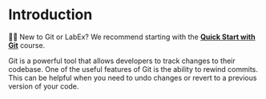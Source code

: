 # Introduction

<div class="alert alert-warning" role="alert">
<p>🧑‍💻 New to Git or LabEx? We recommend starting with the <b><a style="color: unset;text-decoration: underline;" href="https://labex.io/courses/quick-start-with-git" target="_blank">Quick Start with Git</a></b> course.</p>
</div>

Git is a powerful tool that allows developers to track changes to their codebase. One of the useful features of Git is the ability to rewind commits. This can be helpful when you need to undo changes or revert to a previous version of your code.
